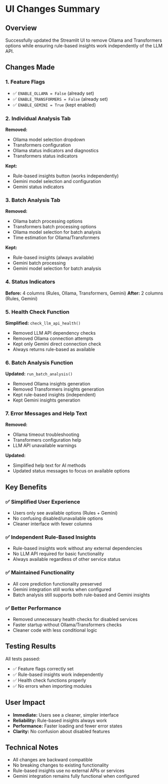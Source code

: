 # UI Changes Summary

## Overview
Successfully updated the Streamlit UI to remove Ollama and Transformers options while ensuring rule-based insights work independently of the LLM API.

## Changes Made

### 1. Feature Flags
- ✅ `ENABLE_OLLAMA = False` (already set)
- ✅ `ENABLE_TRANSFORMERS = False` (already set)  
- ✅ `ENABLE_GEMINI = True` (kept enabled)

### 2. Individual Analysis Tab
**Removed:**
- Ollama model selection dropdown
- Transformers configuration
- Ollama status indicators and diagnostics
- Transformers status indicators

**Kept:**
- Rule-based insights button (works independently)
- Gemini model selection and configuration
- Gemini status indicators

### 3. Batch Analysis Tab
**Removed:**
- Ollama batch processing options
- Transformers batch processing options
- Ollama model selection for batch analysis
- Time estimation for Ollama/Transformers

**Kept:**
- Rule-based insights (always available)
- Gemini batch processing
- Gemini model selection for batch analysis

### 4. Status Indicators
**Before:** 4 columns (Rules, Ollama, Transformers, Gemini)
**After:** 2 columns (Rules, Gemini)

### 5. Health Check Function
**Simplified:** `check_llm_api_health()`
- Removed LLM API dependency checks
- Removed Ollama connection attempts
- Kept only Gemini direct connection check
- Always returns rule-based as available

### 6. Batch Analysis Function
**Updated:** `run_batch_analysis()`
- Removed Ollama insights generation
- Removed Transformers insights generation
- Kept rule-based insights (independent)
- Kept Gemini insights generation

### 7. Error Messages and Help Text
**Removed:**
- Ollama timeout troubleshooting
- Transformers configuration help
- LLM API unavailable warnings

**Updated:**
- Simplified help text for AI methods
- Updated status messages to focus on available options

## Key Benefits

### ✅ Simplified User Experience
- Users only see available options (Rules + Gemini)
- No confusing disabled/unavailable options
- Cleaner interface with fewer columns

### ✅ Independent Rule-Based Insights
- Rule-based insights work without any external dependencies
- No LLM API required for basic functionality
- Always available regardless of other service status

### ✅ Maintained Functionality
- All core prediction functionality preserved
- Gemini integration still works when configured
- Batch analysis still supports both rule-based and Gemini insights

### ✅ Better Performance
- Removed unnecessary health checks for disabled services
- Faster startup without Ollama/Transformers checks
- Cleaner code with less conditional logic

## Testing Results
All tests passed:
- ✅ Feature flags correctly set
- ✅ Rule-based insights work independently
- ✅ Health check functions properly
- ✅ No errors when importing modules

## User Impact
- **Immediate:** Users see a cleaner, simpler interface
- **Reliability:** Rule-based insights always work
- **Performance:** Faster loading and fewer error states
- **Clarity:** No confusion about disabled features

## Technical Notes
- All changes are backward compatible
- No breaking changes to existing functionality
- Rule-based insights use no external APIs or services
- Gemini integration remains fully functional when configured